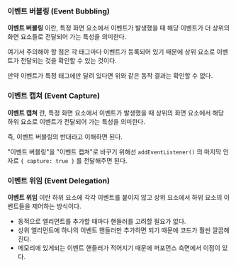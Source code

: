 ### 이벤트 버블링 (Event Bubbling) 
**이벤트 버블링** 이란, 특정 화면 요소에서 이벤트가 발생했을 때 해당 이벤트가 더 상위의 화면 요소들로 전달되어 가는 특성을 의미한다.

여기서 주의해야 할 점은 각 태그마다 이벤트가 등록되어 있기 때문에 상위 요소로 이벤트가 전달되는 것을 확인할 수 있는 것이다.

만약 이벤트가 특정 태그에만 달려 있다면 위와 같은 동작 결과는 확인할 수 없다.

### 이벤트 캡쳐 (Event Capture)
**이벤트 캡쳐** 란, 특정 화면 요소에서 이벤트가 발생했을 때 상위의 화면 요소에서 해당 하위 요소로 이벤트가 전달되어 가는 특성을 의미한다.

즉, 이벤트 버블링의 반대라고 이해하면 된다.

"이벤트 버블링"을 "이벤트 캡쳐"로 바꾸기 위해선 `addEventListener()` 의 마지막 인자로 `{ capture: true }` 를 전달해주면 된다.

### 이벤트 위임 (Event Delegation)
**이벤트 위임** 이란  하위 요소에 각각 이벤트를 붙이지 않고 상위 요소에서 하위 요소의 이벤트들을 제어하는 방식이다.

* 동적으로 엘리먼트를 추가할 때마다 핸들러를 고려할 필요가 없다.
* 상위 엘리먼트에 하나의 이벤트 핸들러만 추가하면 되기 때문에 코드가 훨씬 깔끔해진다.
* 메모리에 있게되는 이벤트 핸들러가 적어지기 때문에 퍼포먼스 측면에서 이점이 있다.
